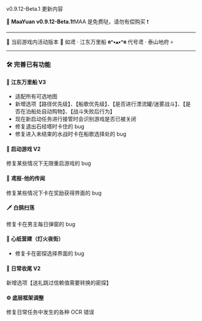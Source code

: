 v0.9.12-Beta.1 更新内容

🥳 **MaaYuan v0.9.12-Beta.1**❗MAA 是免费哒，请勿有偿购买 ❗

---

🐾 当前游戏内活动版本 🐾 如鸢 · 江东万里船 **ฅ^•ﻌ•^ฅ** 代号鸢 · 泰山地府 💀

---

### 🛠️ **完善已有功能**

#### 🚢 **江东万里船 V3**

- 适配所有可选地图
- 新增选项【路径优先级】、【船歌优先级】、【是否进行漂流罐/迷雾战斗】、【是否在泊船处自动购物】、【战斗失败后行为】
- 现在新启动任务进行接管时会识别游戏是否已被关闭
- 修复退出石经塔时卡住的 bug
- 修复进入未结束的水战时卡在船歌选择处的 bug

#### 🚀 **启动游戏 V2**

修复某些情况下无限重启游戏的 bug

#### 📜 **鸢报-他的传闻**

修复某些情况下卡在奖励获得界面的 bug

#### 🗡 **白鹄扫荡**

修复卡在男主每日弹窗的 bug

#### 🔨 **心纸营建（灯火夜街）**

- 修复卡在密探选择界面的 bug

#### 🔶 **日常收尾 V2**

新增选项【送礼跳过信赖值需要转换的密探】

#### ⚙️ **底层框架调整**

修复日常任务中发生的各种 OCR 错误
